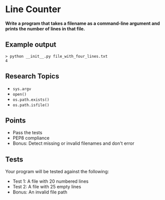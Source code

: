 Line Counter
============

**Write a program that takes a filename as a command-line argument and prints the number 
of lines in that file.**

Example output
--------------

```batch
> python __init__.py file_with_four_lines.txt
4
```

Research Topics
---------------

* `sys.argv`
* `open()`
* `os.path.exists()`
* `os.path.isfile()`

Points
------

* Pass the tests
* PEP8 compliance
* Bonus: Detect missing or invalid filenames and don't error

Tests
-----

Your program will be tested against the following:

* Test 1: A file with 20 numbered lines
* Test 2: A file with 25 empty lines
* Bonus: An invalid file path
